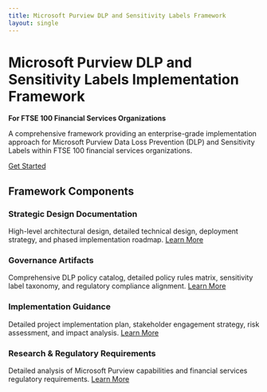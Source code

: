 ```yaml
---
title: Microsoft Purview DLP and Sensitivity Labels Framework
layout: single
---
```


# Microsoft Purview DLP and Sensitivity Labels Implementation Framework

**For FTSE 100 Financial Services Organizations**

A comprehensive framework providing an enterprise-grade implementation approach for Microsoft Purview Data Loss Prevention (DLP) and Sensitivity Labels within FTSE 100 financial services organizations.

[Get Started](/docs/introduction)

## Framework Components

### Strategic Design Documentation
High-level architectural design, detailed technical design, deployment strategy, and phased implementation roadmap.
[Learn More](/docs/strategic-design)

### Governance Artifacts
Comprehensive DLP policy catalog, detailed policy rules matrix, sensitivity label taxonomy, and regulatory compliance alignment.
[Learn More](/docs/governance)

### Implementation Guidance
Detailed project implementation plan, stakeholder engagement strategy, risk assessment, and impact analysis.
[Learn More](/docs/implementation)

### Research & Regulatory Requirements
Detailed analysis of Microsoft Purview capabilities and financial services regulatory requirements.
[Learn More](/docs/research)
